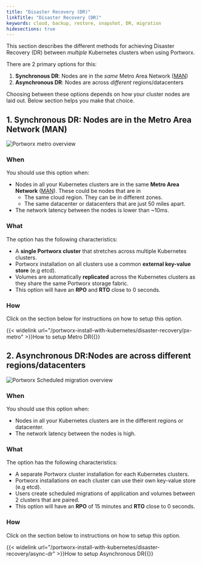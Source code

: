 ```yaml
---
title: "Disaster Recovery (DR)"
linkTitle: "Disaster Recovery (DR)"
keywords: cloud, backup, restore, snapshot, DR, migration
hidesections: true
---
```


This section describes the different methods for achieving Disaster Recovery (DR) between *multiple* Kubernetes clusters when using Portworx.

There are 2 primary options for this:

1. **Synchronous DR**: Nodes are in the *same* Metro Area Network ([MAN](https://en.wikipedia.org/wiki/Metropolitan_area_network))
2. **Asynchronous DR**: Nodes are across *different* regions/datacenters

Choosing between these options depends on how your cluster nodes are laid out. Below section helps you make that choice.

## 1. Synchronous DR: Nodes are in the Metro Area Network (MAN)

![Portworx metro overview](/img/px-metro-overview.png)

### When

You should use this option when:

* Nodes in all your Kubernetes clusters are in the same **Metro Area Network** ([MAN](https://en.wikipedia.org/wiki/Metropolitan_area_network)). These could be nodes that are in
  * The same cloud region. They can be in different zones.
  * The same datacenter or datacenters that are just 50 miles apart.
* The network latency between the nodes is lower than ~10ms.

### What

The option has the following characteristics:

* A **single Portworx cluster** that stretches across multiple Kubernetes clusters.
* Portworx installation on all clusters use a common **external key-value store** (e.g etcd).
* Volumes are automatically **replicated** across the Kubernetes clusters as they share the same Portworx storage fabric.
* This option will have an **RPO** and **RTO** close to 0 seconds.


### How

Click on the section below for instructions on how to setup this option.

{{< widelink url="/portworx-install-with-kubernetes/disaster-recovery/px-metro" >}}How to setup Metro DR{{</widelink>}}

## 2. Asynchronous DR:Nodes are across different regions/datacenters

![Portworx Scheduled migration overview](/img/scheduled-migration-overview.png)

### When

You should use this option when:

* Nodes in all your Kubernetes clusters are in the different regions or datacenter.
* The network latency between the nodes is high.

### What

The option has the following characteristics:

* A separate Portworx cluster installation for each Kubernetes clusters.
* Portworx installations on each cluster can use their own key-value store (e.g etcd).
* Users create scheduled migrations of application and volumes between 2 clusters that are paired.
* This option will have an **RPO** of 15 minutes and **RTO** close to 0 seconds.

### How

Click on the section below to instructions on how to setup this option.

{{< widelink url="/portworx-install-with-kubernetes/disaster-recovery/async-dr" >}}How to setup Asynchronous DR{{</widelink>}}
